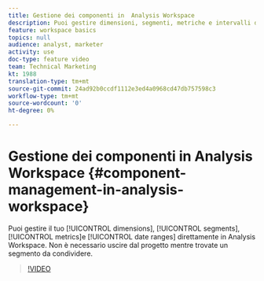 ```yaml
---
title: Gestione dei componenti in  Analysis Workspace
description: Puoi gestire dimensioni, segmenti, metriche e intervalli di date direttamente in  Analysis Workspace. Non è necessario uscire dal progetto mentre trovate un segmento da condividere.
feature: workspace basics
topics: null
audience: analyst, marketer
activity: use
doc-type: feature video
team: Technical Marketing
kt: 1988
translation-type: tm+mt
source-git-commit: 24ad92b0ccdf1112e3ed4a0968cd47db757598c3
workflow-type: tm+mt
source-wordcount: '0'
ht-degree: 0%

---
```



# Gestione dei componenti in  Analysis Workspace {#component-management-in-analysis-workspace}

Puoi gestire il tuo [!UICONTROL dimensions], [!UICONTROL segments], [!UICONTROL metrics]e [!UICONTROL date ranges] direttamente in  Analysis Workspace. Non è necessario uscire dal progetto mentre trovate un segmento da condividere.

>[!VIDEO](https://video.tv.adobe.com/v/24095/?quality=12)
